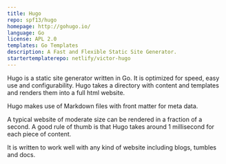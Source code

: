 ```yaml
---
title: Hugo
repo: spf13/hugo
homepage: http://gohugo.io/
language: Go
license: APL 2.0
templates: Go Templates
description: A Fast and Flexible Static Site Generator.
startertemplaterepo: netlify/victor-hugo
---
```


Hugo is a static site generator written in Go. It is optimized for
speed, easy use and configurability. Hugo takes a directory with content and
templates and renders them into a full html website.

Hugo makes use of Markdown files with front matter for meta data.

A typical website of moderate size can be
rendered in a fraction of a second. A good rule of thumb is that Hugo
takes around 1 millisecond for each piece of content.

It is written to work well with any
kind of website including blogs, tumbles and docs.
